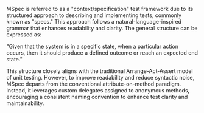 MSpec is referred to as a "context/specification" test framework due to its structured approach to describing and implementing tests, commonly known as "specs." This approach follows a natural-language-inspired grammar that enhances readability and clarity. The general structure can be expressed as:

"Given that the system is in a specific state, when a particular action occurs, then it should produce a defined outcome or reach an expected end state."

This structure closely aligns with the traditional Arrange-Act-Assert model of unit testing. However, to improve readability and reduce syntactic noise, MSpec departs from the conventional attribute-on-method paradigm. Instead, it leverages custom delegates assigned to anonymous methods, encouraging a consistent naming convention to enhance test clarity and maintainability.
